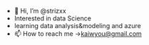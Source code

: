 - 👋 Hi, I’m @strizxx
- Interested in data Science 
- learning data analysis&modeling and azure
- 📫 How to reach me ->kaiwyou@gmail.com

<!---
strizxx/strizxx is a ✨ special ✨ repository because its `README.md` (this file) appears on your GitHub profile.
You can click the Preview link to take a look at your changes.
--->
